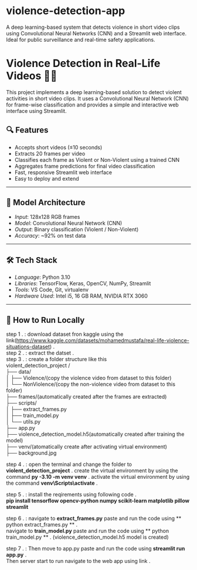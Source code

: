 # violence-detection-app  
A deep learning-based system that detects violence in short video clips using Convolutional Neural Networks (CNN) and a Streamlit web interface. Ideal for public surveillance and real-time safety applications.  
# Violence Detection in Real-Life Videos 🎥🧠

This project implements a deep learning-based solution to detect violent activities in short video clips. It uses a Convolutional Neural Network (CNN) for frame-wise classification and provides a simple and interactive web interface using Streamlit.

## 🔍 Features
- Accepts short videos (≤10 seconds)
- Extracts 20 frames per video
- Classifies each frame as Violent or Non-Violent using a trained CNN
- Aggregates frame predictions for final video classification
- Fast, responsive Streamlit web interface
- Easy to deploy and extend

----------------------------------------------------------------------------

## 🧠 Model Architecture

- *Input*: 128x128 RGB frames
- *Model*: Convolutional Neural Network (CNN)
- *Output*: Binary classification (Violent / Non-Violent)
- *Accuracy*: ~92% on test data

---------------------------------------------------------------------------

## 🛠 Tech Stack

- *Language*: Python 3.10  
- *Libraries*: TensorFlow, Keras, OpenCV, NumPy, Streamlit  
- *Tools*: VS Code, Git, virtualenv  
- *Hardware Used*: Intel i5, 16 GB RAM, NVIDIA RTX 3060

-----------------------------------------------------------------------

## 🚀 How to Run Locally

step 1 . : download dataset fron kaggle using the link(https://www.kaggle.com/datasets/mohamedmustafa/real-life-violence-situations-dataset) .  
step 2 . : extract the datset .  
step 3 . : create a folder structure like this  
           violent_detection_project  /  
	         ├── data/  
	         │   ├── Violence/(copy the violence video from dataset to this folder)  
	         │   └── NonViolence/(copy the non-violence video from dataset to this folder)  
	         ├── frames/(automatically created after the frames are extracted)  
	         ├── scripts/  
	         │   ├── extract_frames.py  
	         │   ├── train_model.py  
	         │   └── utils.py  
	         ├── app.py  
	         ├── violence_detection_model.h5(automatically created after training the model)  
	         ├── venv/(atomatically create after activating virtual environment)  
           ├── background.jpg  
           
step 4 . : open the terminal and change the folder to **violent_detection_project** .
           create the virtual environment by using the command **py -3.10 -m venv venv** .
           activate the virtual environment by using the command **venv\Scripts\activate** .  

step 5 . : install the reqirements using following code .  
            **pip install tensorflow opencv-python numpy scikit-learn matplotlib pillow streamlit**  

step 6 . : navigate to **extract_frames.py** paste and run the code using ** python extract_frames.py ** .  
           navigate to **train_model.py** paste and run the code using ** python train_model.py ** .                                   (violence_detection_model.h5 model is created)  

step 7 . : Then move to app.py paste and run the code using **streamlit run app.py** .  
           Then server start to run navigate to the web app using link .  

